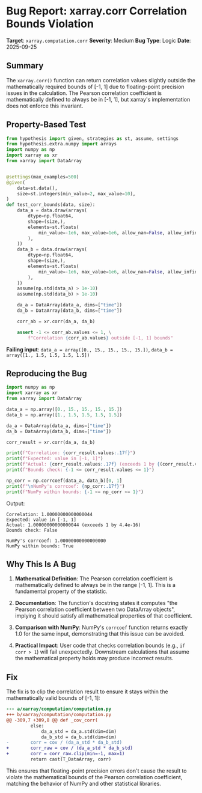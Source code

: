# Bug Report: xarray.corr Correlation Bounds Violation

**Target**: `xarray.computation.corr`
**Severity**: Medium
**Bug Type**: Logic
**Date**: 2025-09-25

## Summary

The `xarray.corr()` function can return correlation values slightly outside the mathematically required bounds of [-1, 1] due to floating-point precision issues in the calculation. The Pearson correlation coefficient is mathematically defined to always be in [-1, 1], but xarray's implementation does not enforce this invariant.

## Property-Based Test

```python
from hypothesis import given, strategies as st, assume, settings
from hypothesis.extra.numpy import arrays
import numpy as np
import xarray as xr
from xarray import DataArray


@settings(max_examples=500)
@given(
    data=st.data(),
    size=st.integers(min_value=2, max_value=10),
)
def test_corr_bounds(data, size):
    data_a = data.draw(arrays(
        dtype=np.float64,
        shape=(size,),
        elements=st.floats(
            min_value=-1e6, max_value=1e6, allow_nan=False, allow_infinity=False
        ),
    ))
    data_b = data.draw(arrays(
        dtype=np.float64,
        shape=(size,),
        elements=st.floats(
            min_value=-1e6, max_value=1e6, allow_nan=False, allow_infinity=False
        ),
    ))
    assume(np.std(data_a) > 1e-10)
    assume(np.std(data_b) > 1e-10)

    da_a = DataArray(data_a, dims=["time"])
    da_b = DataArray(data_b, dims=["time"])

    corr_ab = xr.corr(da_a, da_b)

    assert -1 <= corr_ab.values <= 1, \
        f"Correlation {corr_ab.values} outside [-1, 1] bounds"
```

**Failing input**: `data_a = array([0., 15., 15., 15., 15.])`, `data_b = array([1., 1.5, 1.5, 1.5, 1.5])`

## Reproducing the Bug

```python
import numpy as np
import xarray as xr
from xarray import DataArray

data_a = np.array([0., 15., 15., 15., 15.])
data_b = np.array([1., 1.5, 1.5, 1.5, 1.5])

da_a = DataArray(data_a, dims=["time"])
da_b = DataArray(data_b, dims=["time"])

corr_result = xr.corr(da_a, da_b)

print(f"Correlation: {corr_result.values:.17f}")
print(f"Expected: value in [-1, 1]")
print(f"Actual: {corr_result.values:.17f} (exceeds 1 by {(corr_result.values - 1):.2e})")
print(f"Bounds check: {-1 <= corr_result.values <= 1}")

np_corr = np.corrcoef(data_a, data_b)[0, 1]
print(f"\nNumPy's corrcoef: {np_corr:.17f}")
print(f"NumPy within bounds: {-1 <= np_corr <= 1}")
```

Output:
```
Correlation: 1.00000000000000044
Expected: value in [-1, 1]
Actual: 1.00000000000000044 (exceeds 1 by 4.4e-16)
Bounds check: False

NumPy's corrcoef: 1.00000000000000000
NumPy within bounds: True
```

## Why This Is A Bug

1. **Mathematical Definition**: The Pearson correlation coefficient is mathematically defined to always be in the range [-1, 1]. This is a fundamental property of the statistic.

2. **Documentation**: The function's docstring states it computes "the Pearson correlation coefficient between two DataArray objects", implying it should satisfy all mathematical properties of that coefficient.

3. **Comparison with NumPy**: NumPy's `corrcoef` function returns exactly 1.0 for the same input, demonstrating that this issue can be avoided.

4. **Practical Impact**: User code that checks correlation bounds (e.g., `if corr > 1`) will fail unexpectedly. Downstream calculations that assume the mathematical property holds may produce incorrect results.

## Fix

The fix is to clip the correlation result to ensure it stays within the mathematically valid bounds of [-1, 1]:

```diff
--- a/xarray/computation/computation.py
+++ b/xarray/computation/computation.py
@@ -309,7 +309,8 @@ def _cov_corr(
         else:
             da_a_std = da_a.std(dim=dim)
             da_b_std = da_b.std(dim=dim)
-        corr = cov / (da_a_std * da_b_std)
+        corr_raw = cov / (da_a_std * da_b_std)
+        corr = corr_raw.clip(min=-1, max=1)
         return cast(T_DataArray, corr)
```

This ensures that floating-point precision errors don't cause the result to violate the mathematical bounds of the Pearson correlation coefficient, matching the behavior of NumPy and other statistical libraries.